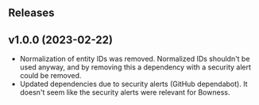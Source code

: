## Releases

## v1.0.0 (2023-02-22)
  - Normalization of entity IDs was removed.
    Normalized IDs shouldn't be used anyway, and by removing this a
    dependency with a security alert could be removed.
  - Updated dependencies due to security alerts (GitHub dependabot).
    It doesn't seem like the security alerts were relevant for Bowness.
